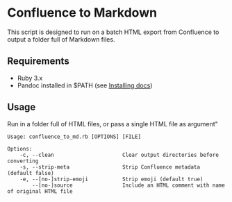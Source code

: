 # Confluence to Markdown

This script is designed to run on a batch HTML export from Confluence to output a folder full of Markdown files.

## Requirements

- Ruby 3.x
- Pandoc installed in $PATH (see [Installing docs](https://pandoc.org/installing.html))

## Usage

Run in a folder full of HTML files, or pass a single HTML file as argument"

```console
Usage: confluence_to_md.rb [OPTIONS] [FILE]

Options:
    -c, --clean                      Clear output directories before converting
    -s, --strip-meta                 Strip Confluence metadata (default false)
    -e, --[no-]strip-emoji           Strip emoji (default true)
        --[no-]source                Include an HTML comment with name of original HTML file
```
